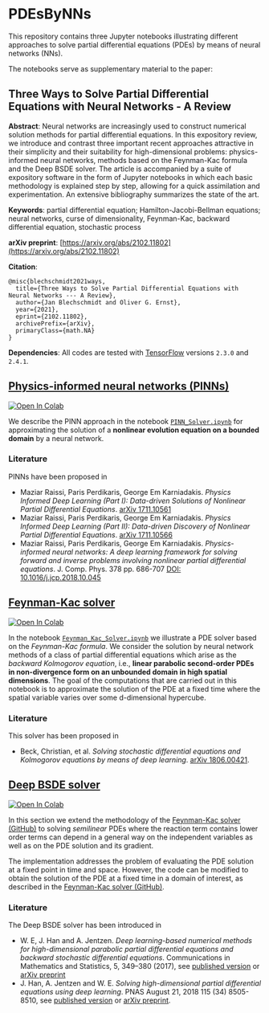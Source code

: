 # PDEsByNNs

This repository contains three Jupyter notebooks illustrating different approaches to solve partial differential equations (PDEs) by means of neural networks (NNs).

The notebooks serve as supplementary material to the paper:

## Three Ways to Solve Partial Differential Equations with Neural Networks - A Review

**Abstract**: Neural networks are increasingly used to construct numerical solution methods for partial differential equations.
In this expository review, we introduce and contrast three important recent approaches attractive in their simplicity and their suitability for high-dimensional problems: physics-informed neural networks, methods based on the Feynman-Kac formula and the Deep BSDE solver.
The article is accompanied by a suite of expository software in the form of Jupyter notebooks in which each basic methodology is explained step by step, allowing for a quick assimilation and experimentation.
An extensive bibliography summarizes the state of the art.

**Keywords**: partial differential equation; Hamilton-Jacobi-Bellman equations; neural networks, curse of dimensionality, Feynman-Kac, backward differential equation, stochastic process

**arXiv preprint**: [https://arxiv.org/abs/2102.11802](https://arxiv.org/abs/2102.11802)

**Citation**:

    @misc{blechschmidt2021ways,
      title={Three Ways to Solve Partial Differential Equations with Neural Networks --- A Review}, 
      author={Jan Blechschmidt and Oliver G. Ernst},
      year={2021},
      eprint={2102.11802},
      archivePrefix={arXiv},
      primaryClass={math.NA}
    }

**Dependencies**: All codes are tested with [TensorFlow](https://www.tensorflow.org/) versions `2.3.0` and `2.4.1`.

## [Physics-informed neural networks (PINNs)](https://github.com/janblechschmidt/PDEsByNNs/blob/main/PINN_Solver.ipynb)

<a href="https://colab.research.google.com/github/janblechschmidt/PDEsByNNs/blob/main/PINN_Solver.ipynb" target="_parent">
<img src="https://colab.research.google.com/assets/colab-badge.svg" alt="Open In Colab"/>
</a>

<br>

We describe the PINN approach in the notebook [`PINN_Solver.ipynb`](https://github.com/janblechschmidt/PDEsByNNs/blob/main/PINN_Solver.ipynb) for approximating the solution of a **nonlinear evolution equation on a bounded domain** by a neural network.

### Literature
PINNs have been proposed in
- Maziar Raissi, Paris Perdikaris, George Em Karniadakis. *Physics Informed Deep Learning (Part I): Data-driven Solutions of Nonlinear Partial Differential Equations*. [arXiv 1711.10561](https://arxiv.org/abs/1711.10561) 
- Maziar Raissi, Paris Perdikaris, George Em Karniadakis. *Physics Informed Deep Learning (Part II): Data-driven Discovery of Nonlinear Partial Differential Equations*. [arXiv 1711.10566](https://arxiv.org/abs/1711.10566) 
- Maziar Raissi, Paris Perdikaris, George Em Karniadakis. *Physics-informed neural networks: A deep learning framework for solving forward and inverse problems involving nonlinear partial differential equations*. J. Comp. Phys. 378 pp. 686-707 [DOI: 10.1016/j.jcp.2018.10.045](https://www.sciencedirect.com/science/article/pii/S0021999118307125) 

## [Feynman-Kac solver](https://github.com/janblechschmidt/PDEsByNNs/blob/main/Feynman_Kac_Solver.ipynb)

<a href="https://colab.research.google.com/github/janblechschmidt/PDEsByNNs/blob/main/Feynman_Kac_Solver.ipynb" target="_parent">
<img src="https://colab.research.google.com/assets/colab-badge.svg" alt="Open In Colab"/>
</a>

<br>

In the notebook [`Feynman_Kac_Solver.ipynb`](https://github.com/janblechschmidt/PDEsByNNs/blob/main/Feynman_Kac_Solver.ipynb) we illustrate a PDE solver based on the *Feynman-Kac formula*.
We consider the solution by neural network methods of a class of partial differential equations which arise as the *backward Kolmogorov equation*, i.e., **linear parabolic second-order PDEs in non-divergence form on an unbounded domain in high spatial dimensions**.
The goal of the computations that are carried out in this notebook is to approximate the solution of the PDE at a fixed time where the spatial variable varies over some d-dimensional hypercube.

### Literature
This solver has been proposed in

- Beck, Christian, et al. *Solving stochastic differential equations and Kolmogorov equations by means of deep learning*. [arXiv 1806.00421](https://arxiv.org/abs/1806.00421).

## [Deep BSDE solver](https://github.com/janblechschmidt/PDEsByNNs/blob/main/DeepBSDE_Solver.ipynb)

<a href="https://colab.research.google.com/github/janblechschmidt/PDEsByNNs/blob/main/DeepBSDE_Solver.ipynb" target="_parent">
<img src="https://colab.research.google.com/assets/colab-badge.svg" alt="Open In Colab"/>
</a>

<br>

In this section we extend the methodology of the [Feynman-Kac solver (GitHub)](https://github.com/janblechschmidt/PDEsByNNs/blob/main/Feynman-Kac_Solver.ipynb) to solving *semilinear* PDEs where the reaction term contains lower order terms can depend in a general way on the independent variables as well as on the PDE solution and its gradient.

The implementation addresses the problem of evaluating the PDE solution at a fixed point in time and space.
However, the code can be modified to obtain the solution of the PDE at a fixed time in a domain of interest, as described in the [Feynman-Kac solver (GitHub)](https://github.com/janblechschmidt/PDEsByNNs/blob/main/Feynman-Kac_Solver.ipynb).

### Literature
The Deep BSDE solver has been introduced in

- W. E, J. Han and A. Jentzen. *Deep learning-based numerical methods for high-dimensional parabolic partial differential equations and backward stochastic differential equations*. Communications in Mathematics and Statistics, 5, 349–380 (2017), see [published version](https://doi.org/10.1007/s40304-017-0117-6) or [arXiv preprint](https://arxiv.org/abs/1706.04702)
- J. Han, A. Jentzen and W. E. *Solving high-dimensional partial differential equations using deep learning*. PNAS August 21, 2018 115 (34) 8505-8510, see [published version](https://doi.org/10.1073/pnas.1718942115) or [arXiv preprint](https://arxiv.org/abs/1707.02568).
